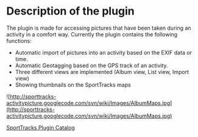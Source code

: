 # Description of the plugin #

The plugin is made for accessing pictures that have been taken during an activity in a comfort way. Currently the plugin contains the following functions:
  * Automatic import of pictures into an activity based on the EXIF data or time.
  * Automatic Geotagging based on the GPS track of an activity.
  * Three different views are implemented (Album view, List view, Import view)
  * Showing thumbnails on the SportTracks maps

![http://sporttracks-activitypicture.googlecode.com/svn/wiki/Images/AlbumMaps.jpg](http://sporttracks-activitypicture.googlecode.com/svn/wiki/Images/AlbumMaps.jpg)

[SportTracks Plugin Catalog](http://www.zonefivesoftware.com/sporttracks/plugins/?p=activity-picture-and-video)